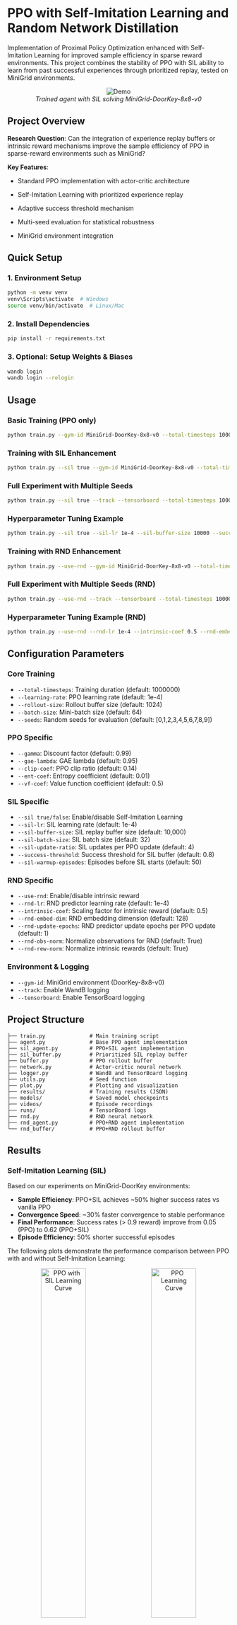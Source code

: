 # PPO with Self-Imitation Learning and Random Network Distillation

Implementation of Proximal Policy Optimization enhanced with Self-Imitation Learning for improved sample efficiency in sparse reward environments. This project combines the stability of PPO with SIL ability to learn from past successful experiences through prioritized replay, tested on MiniGrid environments.


<div align="center">
  <img src="src/other/rl-video-episode-24750.gif" alt="Demo" />
  <br>
  <em>Trained agent with SIL solving MiniGrid-DoorKey-8x8-v0</em>
</div>

## Project Overview

**Research Question**: Can the integration of experience replay buffers or
intrinsic reward mechanisms improve the sample efficiency of PPO in sparse-reward environments
such as MiniGrid?

**Key Features**:
- Standard PPO implementation with actor-critic architecture
- Self-Imitation Learning with prioritized experience replay
- Adaptive success threshold mechanism

- Multi-seed evaluation for statistical robustness
- MiniGrid environment integration

## Quick Setup

### 1. Environment Setup
```bash
python -m venv venv
venv\Scripts\activate  # Windows
source venv/bin/activate  # Linux/Mac
```

### 2. Install Dependencies
```bash
pip install -r requirements.txt
```

### 3. Optional: Setup Weights & Biases
```bash
wandb login
wandb login --relogin
```

## Usage

### Basic Training (PPO only)
```bash
python train.py --gym-id MiniGrid-DoorKey-8x8-v0 --total-timesteps 1000000
```

### Training with SIL Enhancement
```bash
python train.py --sil true --gym-id MiniGrid-DoorKey-8x8-v0 --total-timesteps 1000000
```

### Full Experiment with Multiple Seeds
```bash
python train.py --sil true --track --tensorboard --total-timesteps 1000000 --seeds 0 1 2 3 4 5 6 7 8 9
```

### Hyperparameter Tuning Example
```bash
python train.py --sil true --sil-lr 1e-4 --sil-buffer-size 10000 --success-threshold 0.8
```


### Training with RND Enhancement
```bash
python train.py --use-rnd --gym-id MiniGrid-DoorKey-8x8-v0 --total-timesteps 1000000
```

### Full Experiment with Multiple Seeds (RND)
```bash
python train.py --use-rnd --track --tensorboard --total-timesteps 1000000 --seeds 0 1 2 3 4 5 6 7 8 9
```

### Hyperparameter Tuning Example (RND)
```bash
python train.py --use-rnd --rnd-lr 1e-4 --intrinsic-coef 0.5 --rnd-embed-dim 128
```




## Configuration Parameters

### Core Training
- `--total-timesteps`: Training duration (default: 1000000)
- `--learning-rate`: PPO learning rate (default: 1e-4)
- `--rollout-size`: Rollout buffer size (default: 1024)
- `--batch-size`: Mini-batch size (default: 64)
- `--seeds`: Random seeds for evaluation (default: [0,1,2,3,4,5,6,7,8,9])

### PPO Specific
- `--gamma`: Discount factor (default: 0.99)
- `--gae-lambda`: GAE lambda (default: 0.95)
- `--clip-coef`: PPO clip ratio (default: 0.14)
- `--ent-coef`: Entropy coefficient (default: 0.01)
- `--vf-coef`: Value function coefficient (default: 0.5)

### SIL Specific
- `--sil true/false`: Enable/disable Self-Imitation Learning
- `--sil-lr`: SIL learning rate (default: 1e-4)
- `--sil-buffer-size`: SIL replay buffer size (default: 10,000)
- `--sil-batch-size`: SIL batch size (default: 32)
- `--sil-update-ratio`: SIL updates per PPO update (default: 4)
- `--success-threshold`: Success threshold for SIL buffer (default: 0.8)
- `--sil-warmup-episodes`: Episodes before SIL starts (default: 50)

### RND Specific
- `--use-rnd`: Enable/disable intrinsic reward
- `--rnd-lr`: RND predictor learning rate (default: 1e-4)
- `--intrinsic-coef`: Scaling factor for intrinsic reward (default: 0.5)
- `--rnd-embed-dim`: RND embedding dimension (default: 128)
- `--rnd-update-epochs`: RND predictor update epochs per PPO update (default: 1)
- `--rnd-obs-norm`: Normalize observations for RND (default: True)
- `--rnd-rew-norm`: Normalize intrinsic rewards (default: True)

### Environment & Logging
- `--gym-id`: MiniGrid environment (DoorKey-8x8-v0)
- `--track`: Enable WandB logging
- `--tensorboard`: Enable TensorBoard logging

## Project Structure

```
├── train.py              # Main training script
├── agent.py              # Base PPO agent implementation
├── sil_agent.py          # PPO+SIL agent implementation
├── sil_buffer.py         # Prioritized SIL replay buffer
├── buffer.py             # PPO rollout buffer
├── network.py            # Actor-critic neural network
├── logger.py             # WandB and TensorBoard logging
├── utils.py              # Seed function
├── plot.py               # Plotting and visualization
├── results/              # Training results (JSON)
├── models/               # Saved model checkpoints
├── videos/               # Episode recordings
├── runs/                 # TensorBoard logs
├── rnd.py                # RND neural network
├── rnd_agent.py          # PPO+RND agent implementation
└── rnd_buffer/           # PPO+RND rollout buffer
```

## Results
### Self-Imitation Learning (SIL)
Based on our experiments on MiniGrid-DoorKey environments:

- **Sample Efficiency**: PPO+SIL achieves ~50% higher success rates vs vanilla PPO
- **Convergence Speed**: ~30% faster convergence to stable performance
- **Final Performance**: Success rates (> 0.9 reward) improve from 0.05 (PPO) to 0.62 (PPO+SIL)
- **Episode Efficiency**: 50% shorter successful episodes

The following plots demonstrate the performance comparison between PPO with and without Self-Imitation Learning:

<div align="center">
  <img src="src/other/PPO_SIL_Learning_Curve.png" alt="PPO with SIL Learning Curve" width="45%" style="display: inline-block; margin-right: 2%;"/>
  <img src="src/other/PPO_Learning_Curve.png" alt="PPO Learning Curve" width="45%" style="display: inline-block; margin-left: 2%;"/>
  <br>
  <em>PPO with Self-Imitation Learning (left) vs Standard PPO (right) </em>
</div>

The learning curves clearly show the improved sample efficiency and faster convergence on MiniGrid-doorKey-8x8 achieved by incorporating Self-Imitation Learning into the PPO algorithm. The PPO+SIL agent demonstrates more stable learning and reaches higher success rates compared to vanilla PPO.

### Random Network Distillation (RND)
Our results show a clear trade-off with RND that depends on task complexity.

- On the simpler `DoorKey-6x6` task, RND improves sample efficiency, allowing the agent to learn much faster, but at the cost of higher variance and a slightly lower final reward.

- On the harder `DoorKey-8x8` task, RND is detrimental. The intrinsic curiosity bonus distracts the agent, leading to worse performance than the baseline PPO.

<div align="center">
  <img src="src/other/rnd_8x8.png" alt="PPO with RND Learning Curve" width="45%" style="display: inline-block; margin-right: 2%;"/>
  <img src="src/other/baseline_qasim.png" alt="PPO Learning Curve" width="45%" style="display: inline-block; margin-left: 2%;"/>
  <br>
  <em>PPO with RND (left) vs Standard PPO (right) </em>
</div>

The learning curves shows the RND's performance is worse, because its intrinsic reward becomes a distraction. By rewarding visits to any new state, not just those on the solution path, it traps the agent in pointless exploration loops, preventing it from focusing on the actual task.
## Monitoring Training

### View TensorBoard Logs
```bash
tensorboard --logdir runs/
```

### Generate Learning Curves
```bash
python plot.py
```

### Check WandB Dashboard
Visit WandB project page after running with `--track`

## Output Files

Results are automatically saved to:
- `results/`: JSON files with learning curves and statistics
- `models/`: PyTorch model checkpoints with configuration
- `videos/`: Recordings of agent episodes (every 250 episodes)
- `runs/`: TensorBoard event files for visualization



### Performance Tips
- Use `--rollout-size 2048` for better sample efficiency (requires more memory)
- Start with smaller environments (`DoorKey-8x8-v0`) before scaling up
- Use multiple seeds for robust evaluation: `--seeds 0 1 2 3 4`


## Environments Tested

- **MiniGrid-DoorKey-6x6-v0**: Basic key collection and door opening
    - PPO without SIL was able to solve the env
    - RND speeds up learning but increases variance.
- **MiniGrid-DoorKey-8x8-v0**: Larger environment with increased complexity
    - Vanilla PPO could not solve it
    - PPO with SIL solved it
    - PPO with RND performs worse than vanilla PPO.
- **Other variations**: Lava Gap and Empty were easy for PPO

## Code
This code is inspired by

- [Huggingface PPO code](https://huggingface.co/learn/deep-rl-course/unit8/hands-on-cleanrl)
- [Huggingface PPO code](https://github.com/TianhongDai/self-imitation-learning-pytorch)


## References

- [Proximal Policy Optimization](https://arxiv.org/abs/1707.06347)
- [Self-Imitation Learning](https://proceedings.mlr.press/v80/oh18b.html)
- [MiniGrid Environments](https://github.com/Farama-Foundation/MiniGrid)
- [Random Network Distillation](https://arxiv.org/abs/1810.12894)
